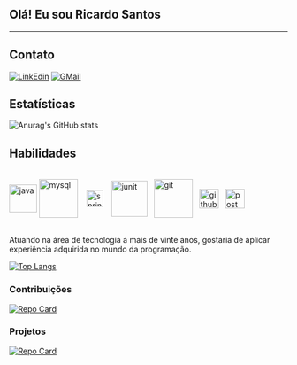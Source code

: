  ## Olá! Eu sou Ricardo Santos
<hr>

## Contato

[![LinkEdin](https://img.shields.io/badge/LinkedIn-0077B5?style=for-the-badge&logo=linkedin&logoColor=white)](https://linkedin.com/in/ricardo-ribeiro-santos)
[![GMail](https://img.shields.io/badge/Gmail-D14836?style=for-the-badge&logo=gmail&logoColor=white)](mailto:chaonks@gmail.com)

## Estatísticas

![Anurag's GitHub stats](https://github-readme-stats.vercel.app/api?username=chaonks&show_icons=true&theme=transparent&bg_color=1C1C1C&border_color=30A3DC&title_color=&text_color=FFF&hide_title=true)

## Habilidades

<div style="display: inline_block"></br>
  <img height="50" width="" align="center"alt="java"src="https://cdn.jsdelivr.net/gh/devicons/devicon/icons/java/java-original-wordmark.svg"/>
  <img height="70" width="" align="center"alt="mysql"src="https://cdn.jsdelivr.net/gh/devicons/devicon/icons/mysql/mysql-original-wordmark.svg" />&nbsp;&nbsp;&nbsp;
  <img height="30" width="" align="center"alt="spring"src="https://cdn.jsdelivr.net/gh/devicons/devicon/icons/spring/spring-original.svg" /> &nbsp;&nbsp;
  <img height="65" width="" align="center"alt="junit"src="https://avatars.githubusercontent.com/u/874086?s=200&v=4" />&nbsp;&nbsp;
  <img height="70" width="" align="center"alt="git"src="https://cdn.jsdelivr.net/gh/devicons/devicon/icons/git/git-plain-wordmark.svg" />&nbsp;&nbsp;
  <img height="35" width="" align="center"alt="github"src="https://cdn-icons-png.flaticon.com/512/270/270798.png" />&nbsp;&nbsp;
  <img height="35" width="" align="center"alt="postman"src="https://www.svgrepo.com/show/354202/postman-icon.svg" />
              
</div></br>

Atuando na área de tecnologia a mais de vinte anos, gostaria de aplicar experiência adquirida no mundo da programação.

[![Top Langs](https://github-readme-stats.vercel.app/api/top-langs/?username=Chaonks&layout=donut-vertical&bg_color=1C1C1C&border_color=30A3DC&title_color=&text_color=FFF)](https://github.com/Chaonks/github-readme-stats)

### Contribuições

[![Repo Card](https://github-readme-stats.vercel.app/api/pin/?username=Chaonks&repo=dio-lab-open-source&bg_color=1C1C1C&border_color=30A3DC&show_icons=true&icon_color=30A3DC&title_color=&text_color=FFF)](https://github.com/Chaonks/dio-lab-open-source)

### Projetos

[![Repo Card](https://github-readme-stats.vercel.app/api/pin/?username=Chaonks&repo=java-restful-api&bg_color=1C1C1C&border_color=30A3DC&show_icons=true&icon_color=30A3DC&title_color=&text_color=FFF)](https://github.com/Chaonks/java-restful-api)

